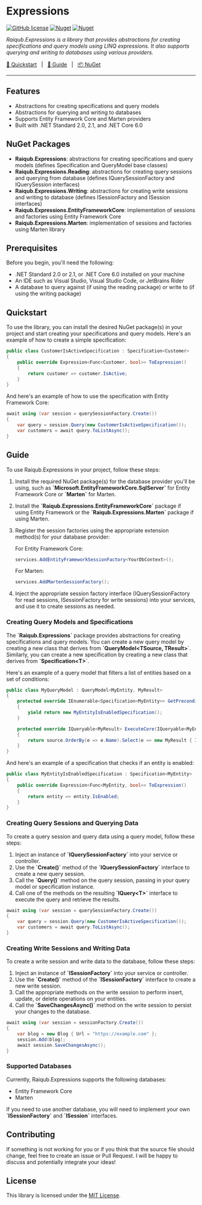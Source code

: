# Expressions

[![GitHub license](https://img.shields.io/badge/license-MIT-blue.svg?style=flat-square)](https://raw.githubusercontent.com/EngRajabi/Enum.Source.Generator/master/LICENSE) [![Nuget](https://img.shields.io/nuget/v/Raiqub.Expressions)](https://www.nuget.org/packages/Raiqub.Expressions) [![Nuget](https://img.shields.io/nuget/dt/Raiqub.Expressions?label=Nuget.org%20Downloads&style=flat-square&color=blue)](https://www.nuget.org/packages/Raiqub.Expressions)

_Raiqub.Expressions is a library that provides abstractions for creating specifications and query models using LINQ expressions. It also supports querying and writing to databases using various providers._

[🏃 Quickstart](#quickstart) &nbsp; | &nbsp; [📗 Guide](#guide) &nbsp; | &nbsp; [📦 NuGet](https://www.nuget.org/packages/Raiqub.Expressions)

<hr />

## Features
* Abstractions for creating specifications and query models
* Abstractions for querying and writing to databases
* Supports Entity Framework Core and Marten providers
* Built with .NET Standard 2.0, 2.1, and .NET Core 6.0

## NuGet Packages
* **Raiqub.Expressions**: abstractions for creating specifications and query models (defines Specification and QueryModel base classes)
* **Raiqub.Expressions.Reading**: abstractions for creating query sessions and querying from database (defines IQuerySessionFactory and IQuerySession interfaces)
* **Raiqub.Expressions.Writing**: abstractions for creating write sessions and writing to database (defines ISessionFactory and ISession interfaces)
* **Raiqub.Expressions.EntityFrameworkCore**: implementation of sessions and factories using Entity Framework Core
* **Raiqub.Expressions.Marten**: implementation of sessions and factories using Marten library

## Prerequisites
Before you begin, you'll need the following:

* .NET Standard 2.0 or 2.1, or .NET Core 6.0 installed on your machine
* An IDE such as Visual Studio, Visual Studio Code, or JetBrains Rider
* A database to query against (if using the reading package) or write to (if using the writing package)

## Quickstart
To use the library, you can install the desired NuGet package(s) in your project and start creating your specifications and query models. Here's an example of how to create a simple specification:

```csharp
public class CustomerIsActiveSpecification : Specification<Customer>
{
    public override Expression<Func<Customer, bool>> ToExpression()
    {
        return customer => customer.IsActive;
    }
}
```
And here's an example of how to use the specification with Entity Framework Core:

```csharp
await using (var session = querySessionFactory.Create())
{
    var query = session.Query(new CustomerIsActiveSpecification());
    var customers = await query.ToListAsync();
}
```

## Guide

To use Raiqub.Expressions in your project, follow these steps:

1. Install the required NuGet package(s) for the database provider you'll be using, such as **\`Microsoft.EntityFrameworkCore.SqlServer\`** for Entity Framework Core or **\`Marten\`** for Marten.

2. Install the **\`Raiqub.Expressions.EntityFrameworkCore\`** package if using Entity Framework or the **\`Raiqub.Expressions.Marten\`** package if using Marten.

3. Register the session factories using the appropriate extension method(s) for your database provider:

    For Entity Framework Core:

    ```csharp
    services.AddEntityFrameworkSessionFactory<YourDbContext>();
    ```

    For Marten:

    ```csharp
    services.AddMartenSessionFactory();
    ```

4. Inject the appropriate session factory interface (IQuerySessionFactory for read sessions, ISessionFactory for write sessions) into your services, and use it to create sessions as needed.

### Creating Query Models and Specifications
The **\`Raiqub.Expressions\`** package provides abstractions for creating specifications and query models. You can create a new query model by creating a new class that derives from **\`QueryModel&lt;TSource, TResult&gt;**\`. Similarly, you can create a new specification by creating a new class that derives from **\`Specification&lt;T&gt;**\`.

Here's an example of a query model that filters a list of entities based on a set of conditions:

```csharp
public class MyQueryModel : QueryModel<MyEntity, MyResult>
{
    protected override IEnumerable<Specification<MyEntity>> GetPreconditions()
    {
        yield return new MyEntityIsEnabledSpecification();
    }

    protected override IQueryable<MyResult> ExecuteCore(IQueryable<MyEntity> source)
    {
        return source.OrderBy(e => e.Name).Select(e => new MyResult { Id = e.Id, Name = e.Name });
    }
}
```

And here's an example of a specification that checks if an entity is enabled:

```csharp
public class MyEntityIsEnabledSpecification : Specification<MyEntity>
{
    public override Expression<Func<MyEntity, bool>> ToExpression()
    {
        return entity => entity.IsEnabled;
    }
}
```

### Creating Query Sessions and Querying Data
To create a query session and query data using a query model, follow these steps:

1. Inject an instance of **\`IQuerySessionFactory\`** into your service or controller.
2. Use the **\`Create()\`** method of the **\`IQuerySessionFactory\`** interface to create a new query session.
3. Call the **\`Query()\`** method on the query session, passing in your query model or specification instance.
4. Call one of the methods on the resulting **\`IQuery&lt;T&gt;\`** interface to execute the query and retrieve the results.

```csharp
await using (var session = querySessionFactory.Create())
{
    var query = session.Query(new CustomerIsActiveSpecification());
    var customers = await query.ToListAsync();
}
```

### Creating Write Sessions and Writing Data
To create a write session and write data to the database, follow these steps:

1. Inject an instance of **\`ISessionFactory\`** into your service or controller.
2. Use the **\`Create()\`** method of the **\`ISessionFactory\`** interface to create a new write session.
3. Call the appropriate methods on the write session to perform insert, update, or delete operations on your entities.
4. Call the **\`SaveChangesAsync()\`** method on the write session to persist your changes to the database.

```csharp
await using (var session = sessionFactory.Create())
{
    var blog = new Blog { Url = "https://example.com" };
    session.Add(blog);
    await session.SaveChangesAsync();
}
```

### Supported Databases
Currently, Raiqub.Expressions supports the following databases:
* Entity Framework Core
* Marten

If you need to use another database, you will need to implement your own **\`ISessionFactory\`** and **\`ISession\`** interfaces.

## Contributing

If something is not working for you or if you think that the source file
should change, feel free to create an issue or Pull Request.
I will be happy to discuss and potentially integrate your ideas!

## License

This library is licensed under the [MIT License](./LICENSE).
